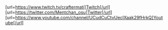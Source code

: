[url=https://www.twitch.tv/craftermati]Twitch[/url]
[url=https://twitter.com/Mentchan_osu]Twitter[/url]
[url=https://www.youtube.com/channel/UCudCuCtvUeclXaak29fHrkQ]Youtube[/url]
<!---
Mentchan/Mentchan is a ✨ special ✨ repository because its `README.md` (this file) appears on your GitHub profile.
You can click the Preview link to take a look at your changes.
--->
